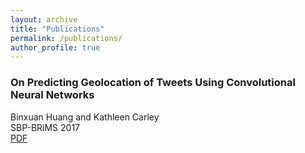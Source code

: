 ```yaml
---
layout: archive
title: "Publications"
permalink: /publications/
author_profile: true
---
```



### On Predicting Geolocation of Tweets Using Convolutional Neural Networks
Binxuan Huang and Kathleen Carley<br /> 
SBP-BRiMS 2017<br /> 
[PDF](http://github.com)
